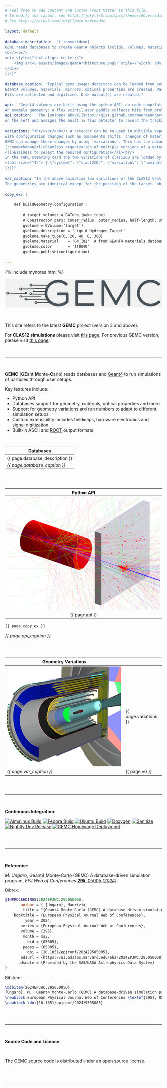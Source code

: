 ```yaml
---
# Feel free to add content and custom Front Matter to this file.
# To modify the layout, see https://jekyllrb.com/docs/themes/#overriding-theme-defaults
# See https://github.com/jekyll/minima#readme

layout: default

database_description:  "{::nomarkdown} 
GEMC reads databases to create Geant4 objects (solids, volumes, materials, etc).
<br/><br/>
<div style=\"text-align: center;\">
    <img src=\"assets/images/gemcArchitecture.png\" style=\"width: 90%;\" />
</div>
{:/}"

database_caption: "Typical gemc usage: detectors can be loaded from several databases sources: ASCII, SQLite, GDML, CAD files.
Geant4 volumes, materials, mirrors, optical properties are created. Particles are transported through materials by Geant4. 
Hits are collected and digitized. Disk output(s) are created."

api:  "Geant4 volumes are built using the python API: no code compilation is needed, and no previous knowledge of Geant4 or C++ is required.
An example geometry: a flux scintillator paddle collects hits from protons impinging on a liquid hydrogen target"
api_caption:  "The [snippet above](https://gist.github.com/maureeungaro/8e8616b388d65df0c8168a6b205f0c43) builds the geometry 
on the left and assigns the built in flux detector to record the tracks hitting the paddle."

variations: "<br/><br/><br/> A detector can be re-used in multiple experiments, 
with configuration changes such as components shifts, changes of materials, addition or removal of certain volumes.<br/><br/>
GEMC can manage these changes by using `variations`. This has the advantages:<br/>
{::nomarkdown}<li>Seamless organization of multiple versions of a detector</li>
<li>Easiness to select the desired configuration</li><br/>
In the YAML steering card the two variations of clas12CD are loaded by specifying the variation name: <br/><br/> 
<font size=\"4\"> { \"system\": \"clas12CD\", \"variation\": \"nominal\" } <br/>  { \"system\": \"clas12CD\", \"variation\": \"targetShift\" }</font>
{:/}"

var_caption: "In the above animation two variations of the CLAS12 Central Detector (*clas12CD*) are shown. 
The geometries are identical except for the position of the target. <br/>"

copy_ex: |
  
    def buildGeometry(configuration):

    	# target volume: a G4Tubs (make_tube)
    	# Constructor pars: inner_radius, outer_radius, half-length, starting_angle, total angle
    	gvolume = GVolume('target')
    	gvolume.description = 'Liquid Hydrogen Target'
    	gvolume.make_tube(0, 20, 40, 0, 360)
    	gvolume.material    = 'G4_lH2'	# from GEANT4 materials database
    	gvolume.color       = 'ff0000'
    	gvolume.publish(configuration)

---
```


{% include mynotes.html %}


![gemcLogo]

<br/>

This site refers to the latest **GEMC** project (version 3 and above). 

For **CLAS12 simulations** please visit [this page](https://github.com/gemc/clas12Tags). 
For previous GEMC version, please visit [this page](https://gemc.jlab.org/gemc/html/index.html).

<br/>

---

<br/>

**GEMC** (**GE**ant **M**onte-**C**arlo) reads databases and
 [Geant4](https://geant4.web.cern.ch) to run simulations of particles through user setups.  

Key features include:<br/>

- Python API
- Databases support for geometry, materials, optical properties and more
- Support for geometry variations and run numbers to adapt to different simulation setups
- Custom extensibility includes fieldmaps, hardware electronics and signal digitization
- Built-in ASCII and [ROOT](https://root.cern) output formats

<br/>


| Databases             |             
|-----------------------|
| {{ page.database_description }} |
| *{{ page.database_caption }}* |

<br/><br/>

|     Python API     |  
|:------------------:|
| ![gemcExamplePic]  | 
|   {{ page.api }}   |


```python
{{ page.copy_ex }}
```
*{{ page.api_caption }}*

<br/><br/>

| Geometry Variations      |                       |
|--------------------------|-----------------------|
| ![clas12v]               | {{ page.variations }} |
| *{{ page.var_caption }}* | {{ page.v6 }}         |


<br/><br/>

---

<br/>

**Continuous Integration**:

[![Almalinux Build](https://github.com/gemc/src/actions/workflows/build_gemc_almalinux.yml/badge.svg)](https://github.com/gemc/src/actions/workflows/build_gemc_almalinux.yml)
[![Fedora Build](https://github.com/gemc/src/actions/workflows/build_gemc_fedora.yml/badge.svg)](https://github.com/gemc/src/actions/workflows/build_gemc_fedora.yml)
[![Ubuntu Build](https://github.com/gemc/src/actions/workflows/build_gemc_ubuntu.yml/badge.svg)](https://github.com/gemc/src/actions/workflows/build_gemc_ubuntu.yml)
[![Doxygen](https://github.com/gemc/src/actions/workflows/doxygen.yaml/badge.svg)](https://github.com/gemc/src/actions/workflows/doxygen.yaml)
[![Sanitize](https://github.com/gemc/src/actions/workflows/sanitize.yaml/badge.svg)](https://github.com/gemc/src/actions/workflows/sanitize.yaml)
[![Nightly Dev Release](https://github.com/gemc/src/actions/workflows/dev_release.yml/badge.svg)](https://github.com/gemc/src/actions/workflows/dev_release.yml)
[![GEMC Homepage Deployment](https://github.com/gemc/home/actions/workflows/jekyll.yml/badge.svg)](https://github.com/gemc/home/actions/workflows/jekyll.yml)


<br/><br/>

---

<br/>

**Reference**:
<br/>

*M. Ungaro*, Geant4 Monte-Carlo (GEMC) A database-driven simulation program, *EPJ Web of Conferences* [**295**, 05005 *(2024)*](https://www.epj-conferences.org/articles/epjconf/abs/2024/05/epjconf_chep2024_05005/epjconf_chep2024_05005.html)

Bibtex:
```bibtex 
@INPROCEEDINGS{2024EPJWC.29505005U,
       author = { {Ungaro}, Maurizio,
        title = "{Geant4 Monte-Carlo (GEMC) A database-driven simulation program}",
    booktitle = {European Physical Journal Web of Conferences},
         year = 2024,
       series = {European Physical Journal Web of Conferences},
       volume = {295},
        month = may,
          eid = {05005},
        pages = {05005},
          doi = {10.1051/epjconf/202429505005},
       adsurl = {https://ui.adsabs.harvard.edu/abs/2024EPJWC.29505005U},
      adsnote = {Provided by the SAO/NASA Astrophysics Data System}
}
```

Bibitem:
```latex
\bibitem{2024EPJWC.29505005U}
{Ungaro}, M.: Geant4 Monte-Carlo (GEMC) A database-driven simulation program.
\newblock European Physical Journal Web of Conferences \textbf{295}, 05005 (2024).
\newblock \doi{10.1051/epjconf/202429505005}
```

<br/><br/>

---

<br/>


**Source Code and Licence**:

<br/>

The [GEMC source code](https://github.com/gemc/src) is distributed under an [open source license](/home/license/).


<br/><br/>

---

<br/>


[gemcCodeExample]: assets/images/pythonAPI.png

[gemcExamplePic]: assets/images/pythonAPIGeo.png

[clas12v]: assets/images/clas12v.gif

[gemcLogo]: assets/images/gemcLogo.png
